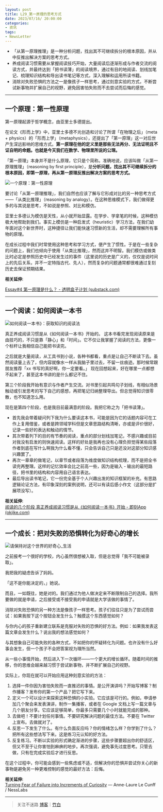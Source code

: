 ```yaml
---
layout: post
title: L29_第一原理的思考方式
date: 2023/07/16/ 20:00:00
categories:
- 资讯
tags:
- NewsLetter
---
```


- 「从第一原理推理」是一种分析问题，找出其不可继续拆分的根本原因，并从中反推出解决方案的思考方式。
- 养成阅读习惯需要从掌握阅读技巧开始，大量阅读后逐渐形成与作者交流的阅读方式，并最终达到「把书读薄」的阅读境界，通过有目的地阅读、划线加笔记、梳理知识结构和导出读书笔记等方式，深入理解和运用所读书籍。
- 消除对失败恐惧的方法之一是像孩子一样思考，通过刻意实验的方式，不断尝试新事物并扩展自己的视野，避免因害怕失败而不去尝试而后悔的感觉。

---

## 一个原理：第一性原理

第一原理起源于哲学概念，由亚里士多德提出。

在论文《形而上学》中，亚里士多德不光创造和讨论了所谓「在物理之后」（meta + physics）的「形而上学」（metaphysics），还提出了「第一原理」这一对后世产生深远影响的思维方式。**第一原理在他的定义里是那些无法再分、无法证明且不证自明的命题。也就是今天我们在数学、物理里所说的公理。**

「第一原理」本身并不是什么原理，它只是个简称。准确地说，应该叫做「从第一原理推理」（reasoning by first principle），是**分析问题，找出其不可继续拆分的根本原因，即第一原理，再从第一原理反推出解决方案的思考方式。**

![一个原理：第一性原理](https://pics.naaln.com/blog/2023-07-16-e386d7.jpeg-basicBlog)

要讨论「从第一原理推理」，我们自然也应该了解与它形成对比的另一种思考方式——「从类比推理」（reasoning by analogy）。在这种思维模式下，我们做得更多的与其说是思考，不如说是参照、对比和模仿。

亚里士多德认为模仿是天性，从小就开始显露。在学步、学拿笔的时候，这种模仿极大地帮助到我们。事实上模仿是一种启发式（heuristic）学习方法，在我们幼年面对这个新世界时，这种捷径让我们能快速习惯新的生活，却不需要理解所有事物的原理。

在成长过程中我们时常使用这种思考和学习方式，便产生了惯性。于是在一些复杂的问题上，我们也倾向于使用「从类比推理」，然而这并不明智。我们模仿或做类比时必定是参照历史中已经发生过的事件（这里说的历史是广义的，仅仅是说时间上的先后关系，并不一定特指古代、先人），然而复杂的问题通常都很难通过复刻历史去保证预期结果。

**相关延伸**:  

[Essay#4 第一原理是什么？ - 透明盒子计划 (substack.com)](https://clearbox.substack.com/p/7db)

---

## 一个阅读：如何阅读一本书

![如何阅读一本书》：获取知识的阅读法](https://pics.naaln.com/blog/2023-07-23-9317ac.jpg-basicBlog)

真正养成阅读习惯是从《如何阅读一本书》开始的。
这本书看完发现阅读原来是由技巧的，不只是靠「静心」和「时间」。它不仅让我掌握了阅读的方法，更像一个标杆让我相信自己能把书读完。

之后就是大量阅读，从工具书到小说，各种书都看，重点是让自己不断读下去。虽然阅读量上去了，但内容就像水一样从我脑子里过去，不留一丝痕迹。那时候常跟朋友推荐「xx 书写的真好啊，你一定要看。」 现在回想起来，好在哪里一点都想不起来了，甚至这本书讲的是什么都记不住。

第三个阶段我开始有意识与作者产生交流。对书里引起共鸣句子划线，有相似场景触动或引发思考的写下自己的感想，再把笔记归纳整理导出。但总觉得知识很零散，也不知道怎么用。

现在是第四个阶段，也是我目前最满意的阶段。我把它称之为「把书读薄」。

- 首先我会带着疑问列下我为什么要读这本书，可能是因为它的话题内容可在工作上复用借鉴，或者是跨领域学科但是文章思路结构清晰，亦或是评价很好，记录一些好的表达和触动的情节。
- 其次带着列下的目的有节奏的阅读，重点的部分划线加笔记，不感兴趣或目前对我没有启发的则快速阅读。这样的好处是我再也没有心理负担觉得某些段落作者到底在写什么啊我为什么看不懂，只会告诉自己只是还没对这部分知识感兴趣罢了。
- 再次一章章的做笔记，以章节或者段落为维度做知识结构梳理，而不是把全书读完再整理。这样的记忆效率会比之前高一些，因为是输入 - 输出的最短路径，把书里的结构和内容用自己语言表达。
- 最后导出读书笔记，它一份完全基于个人兴趣出发的知识框架的补充。有思路逻辑论证方法，有印象深刻的案例说明，还可以有读后感小作文（这部分是扩展项没写）。

**相关延伸**:  
[阅读的几个阶段 真正养成阅读习惯是从《如何阅读一本书》开始 - 即刻App (okjike.com)](https://m.okjike.com/originalPosts/64b5613ff14149eb213374e5?s=eyJ1IjoiNTg1ZjY5MjcwNjI0OTkwMDEyZjQ4MGRhIiwiZCI6MX0%3D)

---

## 一个成长：把对失败的恐惧转化为好奇心的增长

![请保持对这个世界的好奇心_生活](https://pics.naaln.com/blog/2023-07-23-262957.jpeg-basicBlog)

之前报考一个很好的学校，内心虽然很想被入取，但是总觉得「我不可能被录取」。

我把我的疑虑告诉了妈妈。

「这不是你能决定的，」她说。

而且，一如既往，她是对的。我们通过为他人做决定来不断限制自己的选择。我所要做的就是申请，之后接受或不接受我的申请就是大学该做的事情了。

消除对失败恐惧的另一种方法是像孩子一样思考。孩子们往往只是为了尝试而尝试：如果我按下这个按钮会发生什么？触摸这个东西感觉如何？

与你内心的孩子重新建立联系是克服对失败的恐惧的好方法。例如：如果我发表这篇文章会发生什么？说出我的想法感觉如何？

与其想象自己可能失败的各种方式，不如把你的怀疑转化为问题。也许没有什么好事会发生，但一个孩子不会把答案视为理所当然。

从一些小事情开始，然后进入下一次循环——一个更大的增长循环。随着时间的推移，你的思维会越来越习惯于尝试新事物，并不断扩展自己的视野。

实际上，你现在就可以开始应用这种刻意实验的方法：

1. 选择一件你因为害怕失败而一直推迟的事情。是公开演讲吗？开始写博客？制作播客？发布你的第一个产品？把它写下来。
2. 定义一个可以设计来探索这种恐惧的小实验。它应该是可行的。例如，申请参加几个聚会来发表演讲，制作一集播客，或者在 Google 文档上写一篇文章与几个朋友分享。它应该足够简单，你最多只需要几个小时就能完成的那种。
3. 去做吧！不要计划任何事情。不要研究解决问题的最佳方法。不要在 Twitter 上宣布。去做就对了。
4. 反思一下发生了什么。有什么负面反应吗？你的情绪怎么样？你学到了什么？把所有这些想法写下来。这是练习元认知的好方法。
5. 反复练习。不断以实验的形式确定渐进的步骤，这些步骤要超出你的舒适区，但又不至于让你害怕到麻痹的地步。再次强调，避免事先过度思考。只管去做，只有在完成实验后才进行反思。

在这个过程中，你可能会感到一些焦虑或不适，但解决你的恐惧并尝试你关心的新事物是避免另一种更难控制的感觉的最好方法：后悔。

**相关延伸**:  
[Turning Fear of Failure into Increments of Curiosity](https://nesslabs.com/fear-of-failure) — Anne-Laure Le Cunff / NessLabs

---

> 关注不迷路 [博客](https://blog.naaln.com/)｜[竹白](https://space.zhubai.love/)
